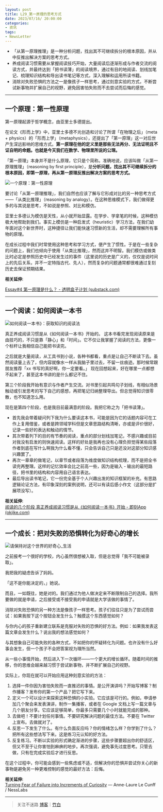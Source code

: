 ```yaml
---
layout: post
title: L29_第一原理的思考方式
date: 2023/07/16/ 20:00:00
categories:
- 资讯
tags:
- NewsLetter
---
```


- 「从第一原理推理」是一种分析问题，找出其不可继续拆分的根本原因，并从中反推出解决方案的思考方式。
- 养成阅读习惯需要从掌握阅读技巧开始，大量阅读后逐渐形成与作者交流的阅读方式，并最终达到「把书读薄」的阅读境界，通过有目的地阅读、划线加笔记、梳理知识结构和导出读书笔记等方式，深入理解和运用所读书籍。
- 消除对失败恐惧的方法之一是像孩子一样思考，通过刻意实验的方式，不断尝试新事物并扩展自己的视野，避免因害怕失败而不去尝试而后悔的感觉。

---

## 一个原理：第一性原理

第一原理起源于哲学概念，由亚里士多德提出。

在论文《形而上学》中，亚里士多德不光创造和讨论了所谓「在物理之后」（meta + physics）的「形而上学」（metaphysics），还提出了「第一原理」这一对后世产生深远影响的思维方式。**第一原理在他的定义里是那些无法再分、无法证明且不证自明的命题。也就是今天我们在数学、物理里所说的公理。**

「第一原理」本身并不是什么原理，它只是个简称。准确地说，应该叫做「从第一原理推理」（reasoning by first principle），是**分析问题，找出其不可继续拆分的根本原因，即第一原理，再从第一原理反推出解决方案的思考方式。**

![一个原理：第一性原理](https://pics.naaln.com/blog/2023-07-16-e386d7.jpeg-basicBlog)

要讨论「从第一原理推理」，我们自然也应该了解与它形成对比的另一种思考方式——「从类比推理」（reasoning by analogy）。在这种思维模式下，我们做得更多的与其说是思考，不如说是参照、对比和模仿。

亚里士多德认为模仿是天性，从小就开始显露。在学步、学拿笔的时候，这种模仿极大地帮助到我们。事实上模仿是一种启发式（heuristic）学习方法，在我们幼年面对这个新世界时，这种捷径让我们能快速习惯新的生活，却不需要理解所有事物的原理。

在成长过程中我们时常使用这种思考和学习方式，便产生了惯性。于是在一些复杂的问题上，我们也倾向于使用「从类比推理」，然而这并不明智。我们模仿或做类比时必定是参照历史中已经发生过的事件（这里说的历史是广义的，仅仅是说时间上的先后关系，并不一定特指古代、先人），然而复杂的问题通常都很难通过复刻历史去保证预期结果。

**相关延伸**:  

[Essay#4 第一原理是什么？ - 透明盒子计划 (substack.com)](https://clearbox.substack.com/p/7db)

---

## 一个阅读：如何阅读一本书

![如何阅读一本书》：获取知识的阅读法](https://pics.naaln.com/blog/2023-07-23-9317ac.jpg-basicBlog)

真正养成阅读习惯是从《如何阅读一本书》开始的。
这本书看完发现阅读原来是由技巧的，不只是靠「静心」和「时间」。它不仅让我掌握了阅读的方法，更像一个标杆让我相信自己能把书读完。

之后就是大量阅读，从工具书到小说，各种书都看，重点是让自己不断读下去。虽然阅读量上去了，但内容就像水一样从我脑子里过去，不留一丝痕迹。那时候常跟朋友推荐「xx 书写的真好啊，你一定要看。」 现在回想起来，好在哪里一点都想不起来了，甚至这本书讲的是什么都记不住。

第三个阶段我开始有意识与作者产生交流。对书里引起共鸣句子划线，有相似场景触动或引发思考的写下自己的感想，再把笔记归纳整理导出。但总觉得知识很零散，也不知道怎么用。

现在是第四个阶段，也是我目前最满意的阶段。我把它称之为「把书读薄」。

- 首先我会带着疑问列下我为什么要读这本书，可能是因为它的话题内容可在工作上复用借鉴，或者是跨领域学科但是文章思路结构清晰，亦或是评价很好，记录一些好的表达和触动的情节。
- 其次带着列下的目的有节奏的阅读，重点的部分划线加笔记，不感兴趣或目前对我没有启发的则快速阅读。这样的好处是我再也没有心理负担觉得某些段落作者到底在写什么啊我为什么看不懂，只会告诉自己只是还没对这部分知识感兴趣罢了。
- 再次一章章的做笔记，以章节或者段落为维度做知识结构梳理，而不是把全书读完再整理。这样的记忆效率会比之前高一些，因为是输入 - 输出的最短路径，把书里的结构和内容用自己语言表达。
- 最后导出读书笔记，它一份完全基于个人兴趣出发的知识框架的补充。有思路逻辑论证方法，有印象深刻的案例说明，还可以有读后感小作文（这部分是扩展项没写）。

**相关延伸**:  
[阅读的几个阶段 真正养成阅读习惯是从《如何阅读一本书》开始 - 即刻App (okjike.com)](https://m.okjike.com/originalPosts/64b5613ff14149eb213374e5?s=eyJ1IjoiNTg1ZjY5MjcwNjI0OTkwMDEyZjQ4MGRhIiwiZCI6MX0%3D)

---

## 一个成长：把对失败的恐惧转化为好奇心的增长

![请保持对这个世界的好奇心_生活](https://pics.naaln.com/blog/2023-07-23-262957.jpeg-basicBlog)

之前报考一个很好的学校，内心虽然很想被入取，但是总觉得「我不可能被录取」。

我把我的疑虑告诉了妈妈。

「这不是你能决定的，」她说。

而且，一如既往，她是对的。我们通过为他人做决定来不断限制自己的选择。我所要做的就是申请，之后接受或不接受我的申请就是大学该做的事情了。

消除对失败恐惧的另一种方法是像孩子一样思考。孩子们往往只是为了尝试而尝试：如果我按下这个按钮会发生什么？触摸这个东西感觉如何？

与你内心的孩子重新建立联系是克服对失败的恐惧的好方法。例如：如果我发表这篇文章会发生什么？说出我的想法感觉如何？

与其想象自己可能失败的各种方式，不如把你的怀疑转化为问题。也许没有什么好事会发生，但一个孩子不会把答案视为理所当然。

从一些小事情开始，然后进入下一次循环——一个更大的增长循环。随着时间的推移，你的思维会越来越习惯于尝试新事物，并不断扩展自己的视野。

实际上，你现在就可以开始应用这种刻意实验的方法：

1. 选择一件你因为害怕失败而一直推迟的事情。是公开演讲吗？开始写博客？制作播客？发布你的第一个产品？把它写下来。
2. 定义一个可以设计来探索这种恐惧的小实验。它应该是可行的。例如，申请参加几个聚会来发表演讲，制作一集播客，或者在 Google 文档上写一篇文章与几个朋友分享。它应该足够简单，你最多只需要几个小时就能完成的那种。
3. 去做吧！不要计划任何事情。不要研究解决问题的最佳方法。不要在 Twitter 上宣布。去做就对了。
4. 反思一下发生了什么。有什么负面反应吗？你的情绪怎么样？你学到了什么？把所有这些想法写下来。这是练习元认知的好方法。
5. 反复练习。不断以实验的形式确定渐进的步骤，这些步骤要超出你的舒适区，但又不至于让你害怕到麻痹的地步。再次强调，避免事先过度思考。只管去做，只有在完成实验后才进行反思。

在这个过程中，你可能会感到一些焦虑或不适，但解决你的恐惧并尝试你关心的新事物是避免另一种更难控制的感觉的最好方法：后悔。

**相关延伸**:  
[Turning Fear of Failure into Increments of Curiosity](https://nesslabs.com/fear-of-failure) — Anne-Laure Le Cunff / NessLabs

---

> 关注不迷路 [博客](https://blog.naaln.com/)｜[竹白](https://space.zhubai.love/)
